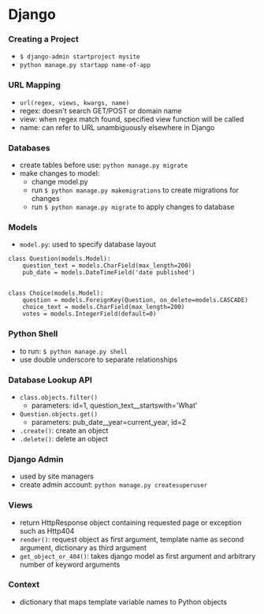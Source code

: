 # Django 

### Creating a Project
* `$ django-admin startproject mysite` 
* `python manage.py startapp name-of-app`

### URL Mapping
* `url(regex, views, kwargs, name)`
* regex: doesn't search GET/POST or domain name 
* view: when regex match found, specified view function will be called 
* name: can refer to URL unambiguously elsewhere in Django

### Databases
* create tables before use: `python manage.py migrate`
* make changes to model: 
	* change model.py
	* run `$ python manage.py makemigrations` to create migrations for changes
	* run `$ python manage.py migrate` to apply changes to database

### Models 
* `model.py`: used to specify database layout 
```
class Question(models.Model):
    question_text = models.CharField(max_length=200)
    pub_date = models.DateTimeField('date published')


class Choice(models.Model):
    question = models.ForeignKey(Question, on_delete=models.CASCADE)
    choice_text = models.CharField(max_length=200)
    votes = models.IntegerField(default=0)
```

### Python Shell 
* to run: `$ python manage.py shell`
* use double underscore to separate relationships 

### Database Lookup API
* `class.objects.filter()`
	* parameters: id=1, question_text__startswith='What'
* `Question.objects.get()`
	* parameters: pub_date__year=current_year, id=2
* `.create()`: create an object
* `.delete()`: delete an object 

### Django Admin
* used by site managers 
* create admin account: `python manage.py createsuperuser`

### Views
* return HttpResponse object containing requested page or exception such as Http404
* `render()`: request object as first argument, template name as second argument, dictionary as third argument 
* `get_object_or_404()`: takes django model as first argument and arbitrary number of keyword arguments 

### Context
* dictionary that maps template variable names to Python objects 
